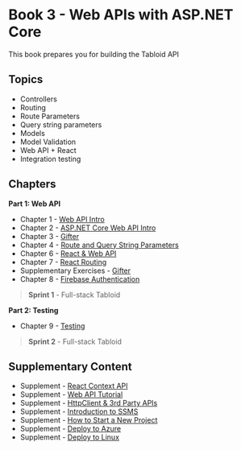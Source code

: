 # Book 3 - Web APIs with <span>ASP.</span>NET Core

This book prepares you for building the Tabloid API

## Topics

* Controllers
* Routing
* Route Parameters
* Query string parameters
* Models
* Model Validation
* Web API + React
* Integration testing

## Chapters

**Part 1: Web API**

* Chapter 1 - [Web API Intro](./chapters/API_OVERVIEW.md)
* Chapter 2 - [ASP.NET Core Web API Intro](./chapters/ASP_NET_WEB_API_INTRO.md)
* Chapter 3 - [Gifter](./chapters/GIFTER.md)
* Chapter 4 - [Route and Query String Parameters](./chapters/CONTROLLER_PARAMETERS.md)
* Chapter 6 - [React & Web API](./chapters/REACT_WITH_API.md)
* Chapter 7 - [React Routing](./chapters/REACT_ROUTER.md)
* Supplementary Exercises - [Gifter](./chapters/GIFTER_SUPPLEMENTAL.md)
* Chapter 8 - [Firebase Authentication](./chapters/API_AUTH.md)

> __Sprint 1__ - Full-stack Tabloid

**Part 2: Testing**

* Chapter 9 - [Testing](./chapters/TESTING.md)

> __Sprint 2__ - Full-stack Tabloid

## Supplementary Content
* Supplement - [React Context API](./chapters/CONTEXT_API.md)
* Supplement - [Web API Tutorial](https://docs.microsoft.com/en-us/aspnet/core/tutorials/first-web-api?view=aspnetcore-3.0)
* Supplement - [HttpClient & 3rd Party APIs](./chapters/HTTPCLIENT.md)
* Supplement - [Introduction to SSMS](./chapters/SSMS_INTRO.md)
* Supplement - [How to Start a New Project](./chapters/PROJECT_INIT.md)
* Supplement - [Deploy to Azure](./chapters/AZURE_DEPLOY.md)
* Supplement - [Deploy to Linux](./chapters/LINUX_DEPLOY.md)

